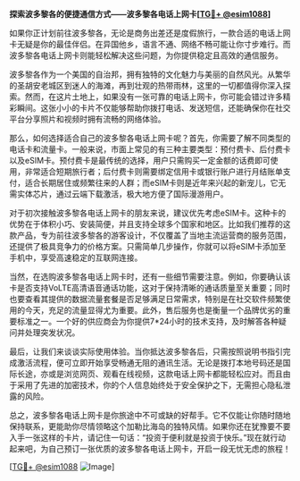 **探索波多黎各的便捷通信方式——波多黎各电话上网卡[[TG💪+ @esim1088](https://t.me/s/esim1088)]**

如果你正计划前往波多黎各，无论是商务出差还是度假旅行，一款合适的电话上网卡无疑是你的最佳伴侣。在异国他乡，语言不通、网络不畅可能让你寸步难行。而波多黎各电话上网卡则能轻松解决这些问题，为你提供稳定且高效的通信服务。

波多黎各作为一个美国的自治邦，拥有独特的文化魅力与美丽的自然风光。从繁华的圣胡安老城区到迷人的海滩，再到壮观的热带雨林，这里的一切都值得你深入探索。然而，在这片土地上，如果没有一张可靠的电话上网卡，你可能会错过许多精彩瞬间。这张小小的卡片不仅能够帮助你拨打电话、发送短信，还能确保你在社交平台分享照片和视频时拥有流畅的网络体验。

那么，如何选择适合自己的波多黎各电话上网卡呢？首先，你需要了解不同类型的电话卡和流量卡。一般来说，市面上常见的有三种主要类型：预付费卡、后付费卡以及eSIM卡。预付费卡是最传统的选择，用户只需购买一定金额的话费即可使用，非常适合短期旅行者；后付费卡则需要绑定信用卡或银行账户进行月结账单支付，适合长期居住或频繁往来的人群；而eSIM卡则是近年来兴起的新宠儿，它无需实体芯片，通过云端下载激活，极大地方便了国际漫游用户。

对于初次接触波多黎各电话上网卡的朋友来说，建议优先考虑eSIM卡。这种卡的优势在于体积小巧、安装简便，并且支持全球多个国家和地区。比如我们推荐的这款产品，专为前往波多黎各的游客设计，不仅覆盖了当地主流运营商的服务范围，还提供了极具竞争力的价格方案。只需简单几步操作，你就可以将eSIM卡添加至手机中，享受高速稳定的互联网连接。

当然，在选购波多黎各电话上网卡时，还有一些细节需要注意。例如，你要确认该卡是否支持VoLTE高清语音通话功能，这对于保持清晰的通话质量至关重要；同时也要查看其提供的数据流量套餐是否足够满足日常需求，特别是在社交软件频繁使用的今天，充足的流量显得尤为重要。此外，售后服务也是衡量一个品牌优劣的重要标准之一。一个好的供应商会为你提供7*24小时的技术支持，及时解答各种疑问并处理突发状况。

最后，让我们来谈谈实际使用体验。当你抵达波多黎各后，只需按照说明书指引完成激活流程，便可立即开始享受畅通无阻的通讯生活。无论是拨打本地号码还是国际长途，亦或是浏览网页、观看在线视频，这款电话上网卡都能轻松应对。而且由于采用了先进的加密技术，你的个人信息始终处于安全保护之下，无需担心隐私泄露的风险。

总之，波多黎各电话上网卡是你旅途中不可或缺的好帮手。它不仅能让你随时随地保持联系，更能助你尽情领略这个加勒比海岛的独特风情。如果你还在犹豫要不要入手一张这样的卡片，请记住一句话：“投资于便利就是投资于快乐。”现在就行动起来吧，为自己预订一张优质的波多黎各电话上网卡，开启一段无忧无虑的旅程！

[[TG💪+ @esim1088](https://t.me/s/esim1088) ![Image](https://i.postimg.cc/4NQfJmqS/Snipaste-2025-05-13-00-14-12.png)]